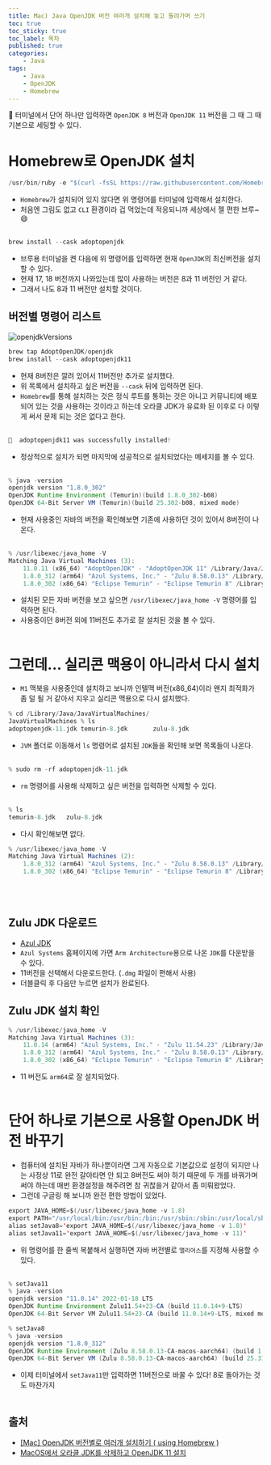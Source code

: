 ```yaml
---
title: Mac) Java OpenJDK 버전 여러개 설치해 놓고 돌려가며 쓰기
toc: true
toc_sticky: true
toc_label: 목차
published: true
categories:
    - Java
tags:
    - Java
    - OpenJDK
    - Homebrew
---
```

👀 터미널에서 단어 하나만 입력하면 `OpenJDK 8` 버전과 `OpenJDK 11` 버전을 그 때 그 때 기본으로 세팅할 수 있다.

# Homebrew로 OpenJDK 설치
```java
/usr/bin/ruby -e "$(curl -fsSL https://raw.githubusercontent.com/Homebrew/install/master/install)"
```
* `Homebrew`가 설치되어 있지 않다면 위 명령어를 터미널에 입력해서 설치한다. 
* 처음엔 그림도 없고 `CLI` 환경이라 겁 먹었는데 적응되니까 세상에서 젤 편한 브루~ 😄
<br><br>

```java
brew install --cask adoptopenjdk
```
* 브루용 터미널을 켠 다음에 위 명령어를 입력하면 현재 `OpenJDK`의 최신버전을 설치할 수 있다. 
* 현재 17, 18 버전까지 나와있는데 많이 사용하는 버전은 8과 11 버전인 거 같다. 
* 그래서 나도 8과 11 버전만 설치할 것이다. 

## 버전별 명령어 리스트
![openjdkVersions](../../assets/images/openjdkVersions.png)

```java
brew tap AdoptOpenJDK/openjdk
brew install --cask adoptopenjdk11
```
* 현재 8버전은 깔려 있어서 11버전만 추가로 설치했다.
* 위 목록에서 설치하고 싶은 버전을 `--cask` 뒤에 입력하면 된다.
* `Homebrew`를 통해 설치하는 것은 정식 루트를 통하는 것은 아니고 커뮤니티에 배포되어 있는 것을 사용하는 것이라고 하는데 오라클 JDK가 유료화 된 이후로 다 이렇게 써서 문제 되는 것은 없다고 한다. 
<br><br>

```java
🍺  adoptopenjdk11 was successfully installed!
```
* 정상적으로 설치가 되면 마지막에 성공적으로 설치되었다는 메세지를 볼 수 있다. 
<br><br>

```java
% java -version
openjdk version "1.8.0_302"
OpenJDK Runtime Environment (Temurin)(build 1.8.0_302-b08)
OpenJDK 64-Bit Server VM (Temurin)(build 25.302-b08, mixed mode)
```
* 현재 사용중인 자바의 버전을 확인해보면 기존에 사용하던 것이 있어서 8버전이 나온다.
<br><br>

```java
% /usr/libexec/java_home -V
Matching Java Virtual Machines (3):
    11.0.11 (x86_64) "AdoptOpenJDK" - "AdoptOpenJDK 11" /Library/Java/JavaVirtualMachines/adoptopenjdk-11.jdk/Contents/Home
    1.8.0_312 (arm64) "Azul Systems, Inc." - "Zulu 8.58.0.13" /Library/Java/JavaVirtualMachines/zulu-8.jdk/Contents/Home
    1.8.0_302 (x86_64) "Eclipse Temurin" - "Eclipse Temurin 8" /Library/Java/JavaVirtualMachines/temurin-8.jdk/Contents/Home
```
* 설치된 모든 자바 버전을 보고 싶으면 `/usr/libexec/java_home -V` 명령어를 입력하면 된다.
* 사용중이던 8버전 외에 11버전도 추가로 잘 설치된 것을 볼 수 있다. <br><br>

# 그런데... 실리콘 맥용이 아니라서 다시 설치
* `M1` 맥북을 사용중인데 설치하고 보니까 인텔맥 버전(x86_64)이라 왠지 최적화가 좀 덜 될 거 같아서 지우고 실리콘 맥용으로 다시 설치했다.

```java
% cd /Library/Java/JavaVirtualMachines/
JavaVirtualMachines % ls  
adoptopenjdk-11.jdk	temurin-8.jdk		zulu-8.jdk
```
* `JVM` 폴더로 이동해서 `ls` 명령어로 설치된 `JDK`들을 확인해 보면 목록들이 나온다.
<br><br>

```java
% sudo rm -rf adoptopenjdk-11.jdk
```
* `rm` 명령어를 사용해 삭제하고 싶은 버전을 입력하면 삭제할 수 있다.
<br><br>

```java
% ls
temurin-8.jdk	zulu-8.jdk
```
* 다시 확인해보면 없다.

```java
% /usr/libexec/java_home -V
Matching Java Virtual Machines (2):
    1.8.0_312 (arm64) "Azul Systems, Inc." - "Zulu 8.58.0.13" /Library/Java/JavaVirtualMachines/zulu-8.jdk/Contents/Home
    1.8.0_302 (x86_64) "Eclipse Temurin" - "Eclipse Temurin 8" /Library/Java/JavaVirtualMachines/temurin-8.jdk/Contents/Home
```
<br><br>

## Zulu JDK 다운로드
* [Azul JDK](https://www.azul.com/downloads/?version=java-11-lts&os=macos&architecture=arm-64-bit&package=jdk)
* `Azul Systems` 홈페이지에 가면 `Arm Architecture`용으로 나온 `JDK`를 다운받을 수 있다.
* 11버전을 선택해서 다운로드한다. (`.dmg` 파일이 편해서 사용)
* 더블클릭 후 다음만 누르면 설치가 완료된다.

## Zulu JDK 설치 확인
```java
% /usr/libexec/java_home -V
Matching Java Virtual Machines (3):
    11.0.14 (arm64) "Azul Systems, Inc." - "Zulu 11.54.23" /Library/Java/JavaVirtualMachines/zulu-11.jdk/Contents/Home
    1.8.0_312 (arm64) "Azul Systems, Inc." - "Zulu 8.58.0.13" /Library/Java/JavaVirtualMachines/zulu-8.jdk/Contents/Home
    1.8.0_302 (x86_64) "Eclipse Temurin" - "Eclipse Temurin 8" /Library/Java/JavaVirtualMachines/temurin-8.jdk/Contents/Home
```
* 11 버전도 `arm64`로 잘 설치되었다.<br><br>

# 단어 하나로 기본으로 사용할 OpenJDK 버전 바꾸기
* 컴퓨터에 설치된 자바가 하나뿐이라면 그게 자동으로 기본값으로 설정이 되지만 나는 사정상 11로 완전 갈아타면 안 되고 8버전도 써야 하기 때문에 두 개를 바꿔가며 써야 하는데 매번 환경설정을 해주려면 참 귀찮을거 같아서 좀 미뤄왔었다.
* 그런데 구글링 해 보니까 완전 편한 방법이 있었다.

```java
export JAVA_HOME=$(/usr/libexec/java_home -v 1.8)
export PATH="/usr/local/bin:/usr/bin:/bin:/usr/sbin:/sbin:/usr/local/sbin:$JAVA_HOME"
alias setJava8='export JAVA_HOME=$(/usr/libexec/java_home -v 1.8)'
alias setJava11='export JAVA_HOME=$(/usr/libexec/java_home -v 11)'
```
* 위 명령어를 한 줄씩 복붙해서 실행하면 자바 버전별로 `앨리어스`를 지정해 사용할 수 있다.
<br><br>

```java
% setJava11
% java -version
openjdk version "11.0.14" 2022-01-18 LTS
OpenJDK Runtime Environment Zulu11.54+23-CA (build 11.0.14+9-LTS)
OpenJDK 64-Bit Server VM Zulu11.54+23-CA (build 11.0.14+9-LTS, mixed mode)

% setJava8
% java -version
openjdk version "1.8.0_312"
OpenJDK Runtime Environment (Zulu 8.58.0.13-CA-macos-aarch64) (build 1.8.0_312-b07)
OpenJDK 64-Bit Server VM (Zulu 8.58.0.13-CA-macos-aarch64) (build 25.312-b07, mixed mode)
```
* 이제 터미널에서 `setJava11`만 입력하면 11버전으로 바꿀 수 있다! 8로 돌아가는 것도 마찬가지
<br><br>

## 출처
* [[Mac] OpenJDK 버전별로 여러개 설치하기 ( using Homebrew )](https://yonguri.tistory.com/119)
* [MacOS에서 오라클 JDK를 삭제하고 OpenJDK 11 설치](https://velog.io/@jsoh/%EC%98%A4%EB%9D%BC%ED%81%B4-JDK%EB%A5%BC-%EC%82%AD%EC%A0%9C%ED%95%98%EA%B3%A0-OpenJDK-11-%EC%84%A4%EC%B9%98)
